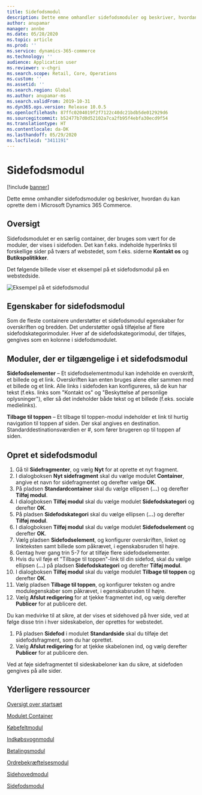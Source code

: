 ```yaml
---
title: Sidefodsmodul
description: Dette emne omhandler sidefodsmoduler og beskriver, hvordan du kan oprette dem i Dynamics 365 Commerce.
author: anupamar
manager: annbe
ms.date: 05/28/2020
ms.topic: article
ms.prod: ''
ms.service: dynamics-365-commerce
ms.technology: ''
audience: Application user
ms.reviewer: v-chgri
ms.search.scope: Retail, Core, Operations
ms.custom: ''
ms.assetid: ''
ms.search.region: Global
ms.author: anupamar-ms
ms.search.validFrom: 2019-10-31
ms.dyn365.ops.version: Release 10.0.5
ms.openlocfilehash: 87ffc0204019f2f7122c40dc21bdb5de012929d6
ms.sourcegitcommit: b52477b7d0d52102a7ca2fb95f4ebfa30ecd9f54
ms.translationtype: HT
ms.contentlocale: da-DK
ms.lasthandoff: 05/29/2020
ms.locfileid: "3411191"
---
```

# <a name="footer-module"></a>Sidefodsmodul  

[!include [banner](includes/banner.md)]

Dette emne omhandler sidefodsmoduler og beskriver, hvordan du kan oprette dem i Microsoft Dynamics 365 Commerce.

## <a name="overview"></a>Oversigt

Sidefodsmodulet er en særlig container, der bruges som vært for de moduler, der vises i sidefoden. Det kan f.eks. indeholde hyperlinks til forskellige sider på tværs af webstedet, som f.eks. siderne **Kontakt os** og **Butikspolitikker**.

Det følgende billede viser et eksempel på et sidefodsmodul på en webstedside.

![Eksempel på et sidefodsmodul](./media/ecommerce-footer.PNG)

## <a name="footer-module-properties"></a>Egenskaber for sidefodsmodul 

Som de fleste containere understøtter et sidefodsmodul egenskaber for overskriften og bredden. Det understøtter også tilføjelse af flere sidefodskategorimoduler. Hver af de sidefodskategorimodul, der tilføjes, gengives som en kolonne i sidefodsmodulet.

## <a name="modules-available-in-a-footer-module"></a>Moduler, der er tilgængelige i et sidefodsmodul

**Sidefodselementer** – Et sidefodselementmodul kan indeholde en overskrift, et billede og et link. Overskriften kan enten bruges alene eller sammen med et billede og et link. Alle links i sidefoden kan konfigureres, så de kun har tekst (f.eks. links som "Kontakt os" og "Beskyttelse af personlige oplysninger"), eller så det indeholder både tekst og et billede (f.eks. sociale medielinks).

**Tilbage til toppen** – Et tilbage til toppen-modul indeholder et link til hurtig navigation til toppen af siden. Der skal angives en destination. Standarddestinationsværdien er \#, som fører brugeren op til toppen af siden.

## <a name="create-a-footer-module"></a>Opret et sidefodsmodul

1. Gå til **Sidefragmenter**, og vælg **Nyt** for at oprette et nyt fragment.
1. I dialogboksen **Nyt sidefragment** skal du vælge modulet **Container**, angive et navn for sidefragmentet og derefter vælge **OK**.
1. På pladsen **Standardcontainer** skal du vælge ellipsen (**...**) og derefter **Tilføj modul**.
1. I dialogboksen **Tilføj modul** skal du vælge modulet **Sidefodskategori** og derefter **OK**.
1. På pladsen **Sidefodskategori** skal du vælge ellipsen (**...**) og derefter **Tilføj modul**.
1. I dialogboksen **Tilføj modul** skal du vælge modulet **Sidefodselement** og derefter **OK**.
1. Vælg pladsen **Sidefodselement**, og konfigurer overskriften, linket og linkteksten samt billede som påkrævet, i egenskabsruden til højre.
1. Gentag hver gang trin 5-7 for at tilføje flere sidefodselementer.
1. Hvis du vil føje et "Tilbage til toppen"-link til din sidefod, skal du vælge ellipsen (**...**) på pladsen **Sidefodskategori** og derefter **Tilføj modul**.
1. I dialogboksen **Tilføj modul** skal du vælge modulet **Tilbage til toppen** og derefter **OK**.
1. Vælg pladsen **Tilbage til toppen**, og konfigurer teksten og andre modulegenskaber som påkrævet, i egenskabsruden til højre.
1. Vælg **Afslut redigering** for at tjekke fragmentet ind, og vælg derefter **Publicer** for at publicere det.

Du kan medvirke til at sikre, at der vises et sidehoved på hver side, ved at følge disse trin i hver sideskabelon, der oprettes for webstedet.

1. På pladsen **Sidefod** i modulet **Standardside** skal du tilføje det sidefodsfragment, som du har oprettet.
1. Vælg **Afslut redigering** for at tjekke skabelonen ind, og vælg derefter **Publicer** for at publicere den.

Ved at føje sidefragmentet til sideskabeloner kan du sikre, at sidefoden gengives på alle sider.

## <a name="additional-resources"></a>Yderligere ressourcer

[Oversigt over startsæt](starter-kit-overview.md)

[Modulet Container](add-container-module.md)

[Købefeltmodul](add-buy-box.md)

[Indkøbsvognmodul](add-cart-module.md)

[Betalingsmodul](add-checkout-module.md)

[Ordrebekræftelsesmodul](order-confirmation-module.md)

[Sidehovedmodul](author-header-module.md)

[Sidefodsmodul](author-footer-module.md)
